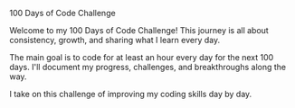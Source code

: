 100 Days of Code Challenge

Welcome to my 100 Days of Code Challenge! This journey is all about consistency, growth, and sharing what I learn every day.

The main goal is to code for at least an hour every day for the next 100 days. I'll document my progress, challenges, and breakthroughs along the way.

I take on this challenge of improving my coding skills day by day.
